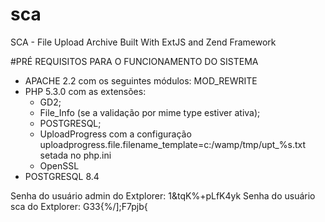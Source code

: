 # sca
SCA - File Upload Archive Built With ExtJS and Zend Framework


#PRÉ REQUISITOS PARA O FUNCIONAMENTO DO SISTEMA

- APACHE 2.2 com os seguintes módulos: MOD_REWRITE
- PHP 5.3.0 com as extensões: 
	- GD2;
	- File_Info (se a validação por mime type estiver ativa);
	- POSTGRESQL;
	- UploadProgress com a configuração uploadprogress.file.filename_template=c:/wamp/tmp/upt_%s.txt setada no php.ini
	- OpenSSL
- POSTGRESQL 8.4

Senha do usuário admin do Extplorer: 1&tqK%+pLfK4yk
Senha do usuário sca do Extplorer: G33{%/];F7pjb{